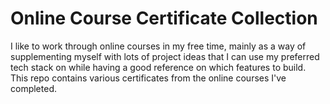 # Online Course Certificate Collection

I like to work through online courses in my free time, mainly as a way of supplementing myself with lots of project ideas that I can use my preferred tech stack on while having a good reference on which features to build. This repo contains various certificates from the online courses I've completed.

<!-- TODO: Add quick links to certs -->
<!-- TODO: Maybe also add links to solution repos -->
